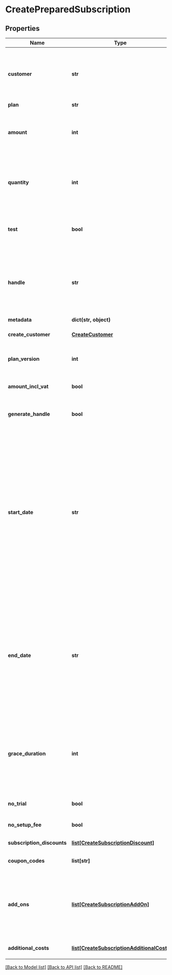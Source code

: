 # CreatePreparedSubscription

## Properties
Name | Type | Description | Notes
------------ | ------------- | ------------- | -------------
**customer** | **str** | Customer handle of existing customer. Customer can also be provided in same operation by supplying the parameter &#x60;create_customer&#x60;. | [optional] 
**plan** | **str** | Plan handle | 
**amount** | **int** | Optional custom per quantity plan price. If provided the plan price billed for each billing period will be overridden by this price. | [optional] 
**quantity** | **int** | Optional quantity of the plan product for this subscription. If not provided the default is the default plan quantity defined for the plan. | [optional] 
**test** | **bool** | Test flag. If given it will be verified that the account state matches the intended create state. | [optional] 
**handle** | **str** | Per account unique handle for the subscription. Max length 255 with allowable characters [a-zA-Z0-9_.-@]. Must be provided if generate_handle not defined. | [optional] 
**metadata** | **dict(str, object)** | Custom metadata. | [optional] 
**create_customer** | [**CreateCustomer**](CreateCustomer.md) | Create customer and subscription in an atomic operation | [optional] 
**plan_version** | **int** | Optional plan version, default is to use newest version of plan | [optional] 
**amount_incl_vat** | **bool** | Whether the optional amount is including VAT. Defaults to true. | [optional] 
**generate_handle** | **bool** | Auto generate handle on the form sub-[sequence_number] | [optional] 
**start_date** | **str** | Date and time on the form &#x60;yyyy-MM-dd&#x60;, &#x60;yyyyMMdd&#x60;, &#x60;yyyy-MM-ddTHH:mm&#x60; and &#x60;yyyy-MM-ddTHH:mm:ss&#x60; from which the subscription is eligible to schedule first invoice. If no time part is given start of day will be used. A start date in the past can be used, but no more than one period length in the past. A start date in the past can result in an instant invoice for a past billing period start. Default value is current date and time. | [optional] 
**end_date** | **str** | Fixed date and time on the form &#x60;yyyy-MM-dd&#x60;, &#x60;yyyyMMdd&#x60;, &#x60;yyyy-MM-ddTHH:mm&#x60; and &#x60;yyyy-MM-ddTHH:mm:ss&#x60; where the subscription will automatically cancel. The subscription will expire at the end of the billing period containing the end date. Default is no fixed end date. | [optional] 
**grace_duration** | **int** | A grace duration in seconds from the creation of a subscription where no dunning process is started for a failing invoice. This allows a certain amount of time for the customer to sign up with a payment method. | [optional] 
**no_trial** | **bool** | Override plan trial settings and disable trial | [optional] 
**no_setup_fee** | **bool** | Override plan setup fee settings and disable fee | [optional] 
**subscription_discounts** | [**list[CreateSubscriptionDiscount]**](CreateSubscriptionDiscount.md) | Discounts to attach to subscription | [optional] 
**coupon_codes** | **list[str]** | Coupon codes to redeem for subscription | [optional] 
**add_ons** | [**list[CreateSubscriptionAddOn]**](CreateSubscriptionAddOn.md) | Add-ons to attach to subscription. The same add-on can only be attached to subscription once unless unique handles are supplied for the subscription add-on. | [optional] 
**additional_costs** | [**list[CreateSubscriptionAdditionalCost]**](CreateSubscriptionAdditionalCost.md) | Additional costs to add to subscription at creation time | [optional] 

[[Back to Model list]](../README.md#documentation-for-models) [[Back to API list]](../README.md#documentation-for-api-endpoints) [[Back to README]](../README.md)


